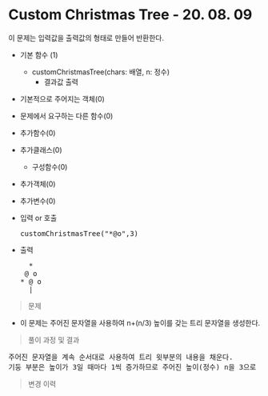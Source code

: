# Custom Christmas Tree - 20. 08. 09

이 문제는 입력값을 출력값의 형태로 만들어 반환한다.

- 기본 함수 (1)
  - customChristmasTree(chars: 배열, n: 정수)
    - 결과값 출력
- 기본적으로 주어지는 객체(0)
- 문제에서 요구하는 다른 함수(0)
- 추가함수(0)
- 추가클래스(0)
  - 구성함수(0)
- 추가객체(0)
- 추가변수(0)

- 입력 or 호출
  <pre>customChristmasTree("*@o",3)</pre>
 
- 출력
  <pre>
    *
   @ o
  * @ o
    |
  </pre>

> 문제
  - 이 문제는 주어진 문자열을 사용하여 n+(n/3) 높이를 갖는 트리 문자열을 생성한다.

> 풀이 과정 및 결과
<pre>
주어진 문자열을 계속 순서대로 사용하여 트리 윗부분의 내용을 채운다.
기둥 부분은 높이가 3일 때마다 1씩 증가하므로 주어진 높이(정수) n을 3으로 나눈 값만큼 값을 추가하여 위에서 구한 트리 윗부분과 합쳐서 반환한다.
</pre>

>변경 이력
<pre>
</pre>